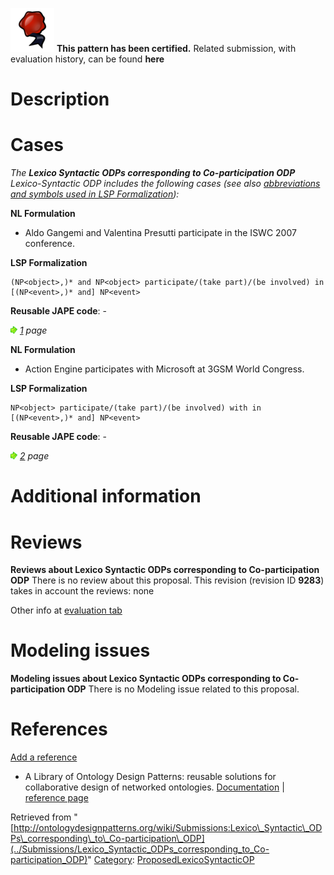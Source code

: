 [![](../images/thumb/b/b5/Certified.png/70px-Certified.png)](../Image/Certified.png "Certified.png") __This pattern has been certified.__
Related submission, with evaluation history, can be found __here__





#  Description


  




#  Cases


_The __Lexico Syntactic ODPs corresponding to Co-participation ODP__ Lexico-Syntactic ODP includes the following cases (see also [abbreviations and symbols used in LSP Formalization](../Community/LSPSymbols "Community:LSPSymbols")):_


  






__NL Formulation__



* Aldo Gangemi and Valentina Presutti participate in the ISWC 2007 conference.


__LSP Formalization__




```
(NP<object>,)* and NP<object> participate/(take part)/(be involved) in [(NP<event>,)* and] NP<event>

```

__Reusable JAPE code__: -





[![](../images/thumb/8/87/ArrowRight.gif/11px-ArrowRight.gif)](../Image/ArrowRight.gif "ArrowRight.gif") _[1](../Submissions/Lexico_Syntactic_ODPs_corresponding_to_Co-participation_ODP/1 "Submissions:Lexico Syntactic ODPs corresponding to Co-participation ODP/1") page_





__NL Formulation__



* Action Engine participates with Microsoft at 3GSM World Congress.


__LSP Formalization__




```
NP<object> participate/(take part)/(be involved) with in [(NP<event>,)* and] NP<event>

```

__Reusable JAPE code__: -





[![](../images/thumb/8/87/ArrowRight.gif/11px-ArrowRight.gif)](../Image/ArrowRight.gif "ArrowRight.gif") _[2](../Submissions/Lexico_Syntactic_ODPs_corresponding_to_Co-participation_ODP/2 "Submissions:Lexico Syntactic ODPs corresponding to Co-participation ODP/2") page_



#  Additional information


#  Reviews



__Reviews about Lexico Syntactic ODPs corresponding to Co-participation ODP__
There is no review about this proposal.
This revision (revision ID __9283__) takes in account the reviews: none


Other info at [evaluation tab](http://ontologydesignpatterns.org/wiki/index.php?title=Submissions:Lexico_Syntactic_ODPs_corresponding_to_Co-participation_ODP&action=evaluation "http://ontologydesignpatterns.org/wiki/index.php?title=Submissions:Lexico_Syntactic_ODPs_corresponding_to_Co-participation_ODP&action=evaluation")




  




#  Modeling issues



__Modeling issues about Lexico Syntactic ODPs corresponding to Co-participation ODP__
There is no Modeling issue related to this proposal.




  




#  References


[Add a reference](index.php@title=Odp%253AAdd_reference&subject=Submissions%253ALexico+Syntactic+ODPs+corresponding+to+Co-participation+ODP.html "http://ontologydesignpatterns.org/wiki/index.php?title=Odp:Add_reference&subject=Submissions%3ALexico+Syntactic+ODPs+corresponding+to+Co-participation+ODP")



* A Library of Ontology Design Patterns: reusable solutions for collaborative design of networked ontologies. [Documentation](http://www.neon-project.org/web-content/images/Publications/neon_2008_d2.5.1.pdf "http://www.neon-project.org/web-content/images/Publications/neon_2008_d2.5.1.pdf") | [reference page](../Community/References/NeOn_Deliverable_D2_5_1_2 "Community:References/NeOn Deliverable D2 5 1 2")




Retrieved from "[http://ontologydesignpatterns.org/wiki/Submissions:Lexico\_Syntactic\_ODPs\_corresponding\_to\_Co-participation\_ODP](../Submissions/Lexico_Syntactic_ODPs_corresponding_to_Co-participation_ODP)"
 [Category](http://ontologydesignpatterns.org/wiki/Special:Categories "Special:Categories"): [ProposedLexicoSyntacticOP](../Category/ProposedLexicoSyntacticOP "Category:ProposedLexicoSyntacticOP")